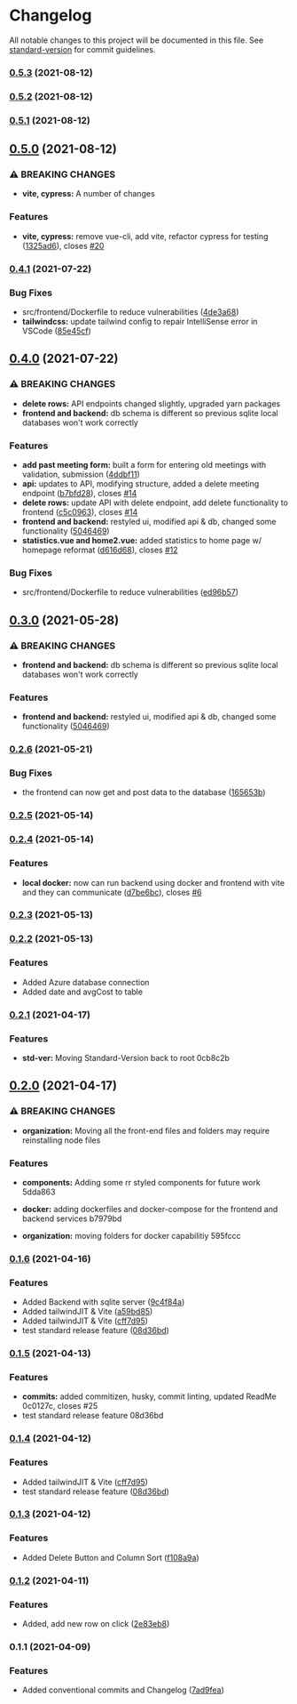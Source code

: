 # Changelog

All notable changes to this project will be documented in this file. See [standard-version](https://github.com/conventional-changelog/standard-version) for commit guidelines.

### [0.5.3](https://github.com/rropen/mec/compare/v0.5.2...v0.5.3) (2021-08-12)

### [0.5.2](https://github.com/rropen/mec/compare/v0.5.1...v0.5.2) (2021-08-12)

### [0.5.1](https://github.com/rropen/mec/compare/v0.5.0...v0.5.1) (2021-08-12)

## [0.5.0](https://github.com/rropen/mec/compare/v0.3.1...v0.5.0) (2021-08-12)


### ⚠ BREAKING CHANGES

* **vite, cypress:** A number of changes

### Features

* **vite, cypress:** remove vue-cli, add vite, refactor cypress for testing ([1325ad6](https://github.com/rropen/mec/commit/1325ad6c9769a31bbdffc9955febcceb1fff2d18)), closes [#20](https://github.com/rropen/mec/issues/20)

### [0.4.1](https://github.com/rropen/mec/compare/v0.4.0...v0.4.1) (2021-07-22)


### Bug Fixes

* src/frontend/Dockerfile to reduce vulnerabilities ([4de3a68](https://github.com/rropen/mec/commit/4de3a680a0d34dae81ac336daf3a0ef09cc71950))
* **tailwindcss:** update tailwind config to repair IntelliSense error in VSCode ([85e45cf](https://github.com/rropen/mec/commit/85e45cfc631756829c2813762b96411a1bea7466))

## [0.4.0](https://github.com/rropen/mec/compare/v0.2.6...v0.4.0) (2021-07-22)


### ⚠ BREAKING CHANGES

* **delete rows:** API endpoints changed slightly, upgraded yarn packages
* **frontend and backend:** db schema is different so previous sqlite local databases won't work correctly

### Features

* **add past meeting form:** built a form for entering old meetings with validation, submission ([4ddbf11](https://github.com/rropen/mec/commit/4ddbf1155c8d0dd1002c088a743840bc4e8069ce))
* **api:** updates to API, modifying structure, added a delete meeting endpoint ([b7bfd28](https://github.com/rropen/mec/commit/b7bfd28a0101b358ff497cc435669c871133361a)), closes [#14](https://github.com/rropen/mec/issues/14)
* **delete rows:** update API with delete endpoint, add delete functionality to frontend ([c5c0963](https://github.com/rropen/mec/commit/c5c0963d22a886678e89952c0ff14b54cb845dce)), closes [#14](https://github.com/rropen/mec/issues/14)
* **frontend and backend:** restyled ui, modified api & db, changed some functionality ([5046469](https://github.com/rropen/mec/commit/5046469b2079e6719d9c96407f9091490d278f18))
* **statistics.vue and home2.vue:** added statistics to home page w/ homepage reformat ([d616d68](https://github.com/rropen/mec/commit/d616d684743ee61d8e1df90efbf93354af53eb5e)), closes [#12](https://github.com/rropen/mec/issues/12)


### Bug Fixes

* src/frontend/Dockerfile to reduce vulnerabilities ([ed96b57](https://github.com/rropen/mec/commit/ed96b574109efd4a8ae7a3e6e9a811d01fc0c4bb))

## [0.3.0](https://github.com/rollsroycedev/MEC/compare/v0.2.5...v0.3.0) (2021-05-28)


### ⚠ BREAKING CHANGES

* **frontend and backend:** db schema is different so previous sqlite local databases won't work correctly

### Features

* **frontend and backend:** restyled ui, modified api & db, changed some functionality ([5046469](https://github.com/rollsroycedev/MEC/commit/5046469b2079e6719d9c96407f9091490d278f18))

### [0.2.6](https://github.com/rollsroycedev/MEC/compare/v0.2.5...v0.2.6) (2021-05-21)


### Bug Fixes

* the frontend can now get and post data to the database ([165653b](https://github.com/rollsroycedev/MEC/commit/165653bd794af0d03a1ad7f93d240eeada677d85))

### [0.2.5](https://github.com/rollsroycedev/MEC/compare/v0.2.4...v0.2.5) (2021-05-14)

### [0.2.4](https://github.com/rollsroycedev/MEC/compare/v0.2.3...v0.2.4) (2021-05-14)


### Features

* **local docker:** now can run backend using docker and frontend with vite and they can communicate ([d7be6bc](https://github.com/rollsroycedev/MEC/commit/d7be6bc14846fb9b94596d5ddbfd05bedd0facef)), closes [#6](https://github.com/rollsroycedev/MEC/issues/6)

### [0.2.3](https://github.com/rollsroycedev/MEC/compare/v0.2.2...v0.2.3) (2021-05-13)

### [0.2.2](https://github.com/rollsroycedev/MEC/compare/v0.3.0...v0.2.2) (2021-05-13)

### Features

* Added Azure database connection
* Added date and avgCost to table

### [0.2.1](///compare/v0.0.1...v0.2.1) (2021-04-17)

### Features

* **std-ver:** Moving Standard-Version back to root 0cb8c2b

## [0.2.0](///compare/v0.1.6...v0.2.0) (2021-04-17)

### ⚠ BREAKING CHANGES

* **organization:** Moving all the front-end files and folders may require reinstalling node files

### Features

* **components:** Adding some rr styled components for future work 5dda863
* **docker:** adding dockerfiles and docker-compose for the frontend and backend services b7979bd

* **organization:** moving folders for docker capabilitiy 595fccc

### [0.1.6](https://github.com/ITM007/MEC/compare/v0.1.5...v0.1.6) (2021-04-16)

### Features

* Added Backend with sqlite server ([9c4f84a](https://github.com/ITM007/MEC/commit/9c4f84aea13971b218f107ea0186bc897c8798aa))
* Added tailwindJIT & Vite ([a59bd85](https://github.com/ITM007/MEC/commit/a59bd85b948d171d07f95e67d4d564035d4cb11a))
* Added tailwindJIT & Vite ([cff7d95](https://github.com/ITM007/MEC/commit/cff7d9513099117339521b10ee5061a6ef3590b5))
* test standard release feature ([08d36bd](https://github.com/ITM007/MEC/commit/08d36bdcfca133f5e35a1ea9a6780887ece54226))

### [0.1.5](///compare/v0.1.4...v0.1.5) (2021-04-13)

### Features

* **commits:** added commitizen, husky, commit linting, updated ReadMe 0c0127c, closes #25
* test standard release feature 08d36bd

### [0.1.4](https://github.com/ITM007/MEC/compare/v0.1.3...v0.1.4) (2021-04-12)

### Features

* Added tailwindJIT & Vite ([cff7d95](https://github.com/ITM007/MEC/commit/cff7d9513099117339521b10ee5061a6ef3590b5))
* test standard release feature ([08d36bd](https://github.com/ITM007/MEC/commit/08d36bdcfca133f5e35a1ea9a6780887ece54226))

### [0.1.3](https://github.com/ITM007/MEC/compare/v0.1.2...v0.1.3) (2021-04-12)

### Features

* Added Delete Button and Column Sort ([f108a9a](https://github.com/ITM007/MEC/commit/f108a9a77693691a97a0edb498e77ad4629c9e98))

### [0.1.2](https://github.com/ITM007/MEC/compare/v0.1.1...v0.1.2) (2021-04-11)

### Features

* Added, add new row on click ([2e83eb8](https://github.com/ITM007/MEC/commit/2e83eb8f936f8ab0353cc6a522d561d05ba62c53))

### 0.1.1 (2021-04-09)

### Features

* Added conventional commits and Changelog ([7ad9fea](https://github.com/ITM007/MEC/commit/7ad9fea176667f57f6bd6ab524de62a2fee3dacf))
